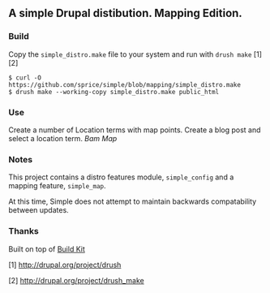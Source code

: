 ## A simple Drupal distibution. Mapping Edition.

### Build

Copy the `simple_distro.make` file to your system and run with `drush make` [1][2]

    $ curl -O https://github.com/sprice/simple/blob/mapping/simple_distro.make
    $ drush make --working-copy simple_distro.make public_html

### Use

Create a number of Location terms with map points. Create a blog post and select
a location term. *Bam* *Map*

### Notes

This project contains a distro features module, `simple_config` and a mapping feature,
`simple_map`.

At this time, Simple does not attempt to maintain backwards compatability
between updates.

### Thanks

Built on top of [Build Kit](http://drupal.org/project/buildkit)

[1] http://drupal.org/project/drush

[2] http://drupal.org/project/drush_make
